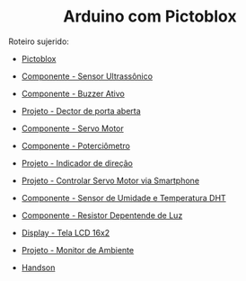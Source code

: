 <h1 align="center">Arduino com Pictoblox</h1>
Roteiro sujerido:

- [Pictoblox](pages/pictoblox.md)
- [Componente - Sensor Ultrassônico](pages/componente_ultrassonico.md)
- [Componente - Buzzer Ativo](pages/componente_buzzer_ativo.md)
- [Projeto - Dector de porta aberta](pages/projeto_detector_porta.md)
- [Componente - Servo Motor](pages/componente_servo_motor.md)
- [Componente - Poterciômetro](pages/componente_potenciometro.md)
- [Projeto - Indicador de direção](pages/projeto_direcao.md)
- [Projeto - Controlar Servo Motor via Smartphone](pages/projeto_direcao_2.md)

- [Componente - Sensor de Umidade e Temperatura DHT](pages/componente_dht.md)
- [Componente - Resistor Depentende de Luz](pages/componente_ldr.md)
- [Display - Tela LCD 16x2](pages/componente_lcd.md)
- [Projeto - Monitor de Ambiente](pages/projeto_ambiente.md)
- [Handson](pages/handson.md)
